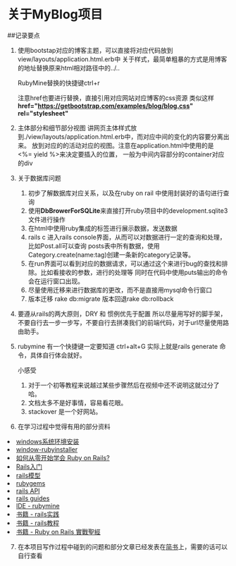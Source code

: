 # 关于MyBlog项目

##记录要点

1. 使用bootstap对应的博客主题，可以直接将对应代码放到view/layouts/application.html.erb中
   关于样式，最简单粗暴的方式是用博客的地址替换原来html相对路径中的../..

   RubyMine替换的快捷键ctrl+r

   注意href也要进行替换，直接引用对应网站对应博客的css资源
   类似这样 **href="https://getbootstrap.com/examples/blog/blog.css" rel="stylesheet"**

2. 主体部分和细节部分视图
   讲网页主体样式放到./view/layouts/application.html.erb中，而对应中间的变化的内容要分离出来。
   放到对应的的活动对应的视图。注意在application.html中使用的是 <%= yield %>来决定要插入的位置，
   一般为中间内容部分的container对应的div

3. 关于数据库问题
   1. 初步了解数据库对应关系，以及在ruby on rail 中使用封装好的语句进行查询
   2. 使用**DbBrowerForSQLite**来直接打开ruby项目中的development.sqlite3文件进行操作
   3. 在html中使用ruby集成的标签进行展示数据，发送数据
   4. rails c 进入rails console界面，从而可以对数据进行一定的查询和处理，比如Post.all可以查询
   posts表中所有数据，使用Category.create(name:tag)创建一条新的category记录等。
   5. 在run界面可以看到对应的数据请求，可以通过这个来进行bug的查找和排除。比如看接收的参数，进行的处理等
   同时在代码中使用puts输出的命令会在运行窗口出现。
   6. 尽量使用迁移来进行数据库的更改，而不是直接用mysql命令行窗口
   7. 版本迁移 rake db:migrate     版本回退rake db:rollback
   
4. 要遵从rails的两大原则，DRY 和 惯例优先于配置
   所以尽量用写好的脚手架，不要自行去一步一步写，不要自行去拼凑我们的前端代码，对于url尽量使用路由助手。
   
5. rubymine 有一个快捷键一定要知道   ctrl+alt+G 实际上就是rails  generate 命令，具体自行体会就好。
  
      
   小感受
   1. 对于一个初等教程来说越过某些步骤然后在视频中还不说明这就过分了哈。
   2. 文档太多不是好事情，容易看花眼。
   3. stackover 是一个好网站。


6. 在学习过程中觉得有用的部分资料
 <li><a href="http://www.linuxidc.com/Linux/2015-10/124373.htm">windows系统环境安装</a></li>
        <li><a href="http://rubyinstaller.org/">window-rubyinstaller</a></li>
        <li><a href="http://huacnlee.com/blog/how-to-start-learning-ruby-on-rails/">如何从零开始学会 Ruby on Rails?</a></li>
        <li><a href="http://cutesunshineriver.iteye.com/blog/809562">Rails入门</a></li>
        <li><a href="http://www.bagualu.net/wordpress/archives/6396">rails模型</a></li>
        <li><a href="https://rubygems.org/">rubygems</a></li>
        <li><a href="http://api.rubyonrails.org/">rails API</a></li>
        <li><a href="https://guides.ruby-china.org/">rails guides</a></li>
        <li><a href="https://www.jetbrains.com/help/ruby/2016.3/quick-start-guide.html">IDE - rubymine</a></li>
        <li><a href="https://rails-practice.com/content/">书籍 - rails实践</a></li>
        <li><a href="https://railstutorial-china.org/book/">书籍 - rails教程</a></li>
        <li><a href="https://ihower.tw/rails/environments-and-bundler.html">书籍 - Ruby on Rails 實戰聖經</a></li>

7. 在本项目写作过程中碰到的问题和部分文章已经发表在[简书](http://www.jianshu.com/u/4a05ba219654)上，需要的话可以自行查看

